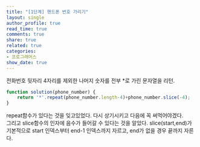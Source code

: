 ```yaml
---
title: "[1단계] 핸드폰 번호 가리기"
layout: single
author_profile: true
read_time: true
comments: true
share: true
related: true
categories:
- 프로그래머스
show_date: true
---
```


전화번호 뒷자리 4자리를 제외한 나머지 숫자를 전부 *로 가린 문자열을 리턴.

```js
function solution(phone_number) {
    return '*'.repeat(phone_number.length-4)+phone_number.slice(-4);
}
``` 

repeat함수가 있다는 것을 잊고있었다. 다시 상기시키고 다음에 꼭 써먹어야겠다.     
그리고 slice함수의 인자에 음수가 들어갈 수 있다는 것을 알았다. slice(start,end)가 기본적으로 start 인덱스부터 end-1 인덱스까지 자르고, end가 없을 경우 끝까지 자른다. 